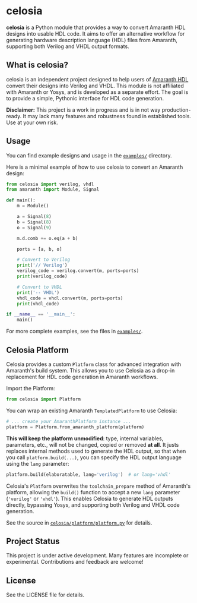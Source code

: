  
# celosia

**celosia** is a Python module that provides a way to convert Amaranth HDL designs into usable HDL code. It aims to offer an alternative workflow for generating hardware description language (HDL) files from Amaranth, supporting both Verilog and VHDL output formats.

## What is celosia?

celosia is an independent project designed to help users of [Amaranth HDL](https://amaranth-lang.org/) convert their designs into Verilog and VHDL. This module is not affiliated with Amaranth or Yosys, and is developed as a separate effort. The goal is to provide a simple, Pythonic interface for HDL code generation.

**Disclaimer:** This project is a work in progress and is in not way production-ready. It may lack many features and robustness found in established tools. Use at your own risk.

## Usage

You can find example designs and usage in the [`examples/`](examples/) directory.

Here is a minimal example of how to use celosia to convert an Amaranth design:

```python
from celosia import verilog, vhdl
from amaranth import Module, Signal

def main():
    m = Module()

    a = Signal(8)
    b = Signal(8)
    o = Signal(9)

    m.d.comb += o.eq(a + b)

    ports = [a, b, o]

    # Convert to Verilog
    print('// Verilog')
    verilog_code = verilog.convert(m, ports=ports)
    print(verilog_code)

    # Convert to VHDL
    print('-- VHDL')
    vhdl_code = vhdl.convert(m, ports=ports)
    print(vhdl_code)

if __name__ == '__main__':
    main()
```

For more complete examples, see the files in [`examples/`](examples/).

## Celosia Platform

Celosia provides a custom `Platform` class for advanced integration with Amaranth's build system. This allows you to use Celosia as a drop-in replacement for HDL code generation in Amaranth workflows.

Import the Platform:

```python
from celosia import Platform
```

You can wrap an existing Amaranth `TemplatedPlatform` to use Celosia:

```python
# ... create your AmaranthPlatform instance ...
platform = Platform.from_amaranth_platform(platform)
```

**This will keep the platform unmodified**: type, internal variables, parameters, etc., will not be changed, copied or removed **at all**. It justs replaces internal methods used to generate the HDL output, so that when you call `platform.build(...)`, you can specify the HDL output language using the `lang` parameter:

```python
platform.build(elaboratable, lang='verilog')  # or lang='vhdl'
```

Celosia's `Platform` overwrites the `toolchain_prepare` method of Amaranth's platform, allowing the `build()` function to accept a new `lang` parameter (`'verilog'` or `'vhdl'`). This enables Celosia to generate HDL outputs directly, bypassing Yosys, and supporting both Verilog and VHDL code generation.

See the source in [`celosia/platform/platform.py`](celosia/platform/platform.py) for details.

## Project Status

This project is under active development. Many features are incomplete or experimental. Contributions and feedback are welcome!

## License

See the LICENSE file for details.
